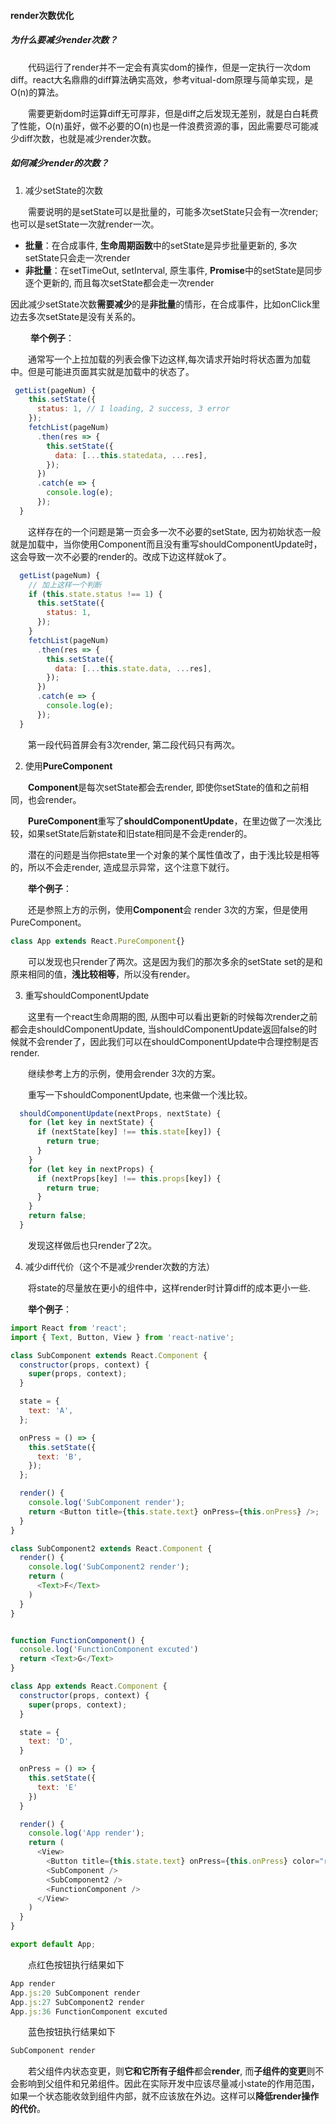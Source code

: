 #### render次数优化

##### 为什么要减少render次数？

&emsp;&emsp;代码运行了render并不一定会有真实dom的操作，但是一定执行一次dom diff。react大名鼎鼎的diff算法确实高效，参考vitual-dom原理与简单实现，是O(n)的算法。

&emsp;&emsp;需要更新dom时运算diff无可厚非，但是diff之后发现无差别，就是白白耗费了性能，O(n)虽好，做不必要的O(n)也是一件浪费资源的事，因此需要尽可能减少diff次数，也就是减少render次数。

##### 如何减少render的次数？

1. 减少setState的次数

&emsp;&emsp;需要说明的是setState可以是批量的，可能多次setState只会有一次render; 也可以是setState一次就render一次。

* **批量**：在合成事件, **生命周期函数**中的setState是异步批量更新的, 多次setState只会走一次render
* **非批量**：在setTimeOut, setInterval, 原生事件, **Promise**中的setState是同步逐个更新的, 而且每次setState都会走一次render

因此减少setState次数**需要减少**的是**非批量**的情形，在合成事件，比如onClick里边去多次setState是没有关系的。

&emsp;&emsp; **举个例子**：

&emsp;&emsp;通常写一个上拉加载的列表会像下边这样,每次请求开始时将状态置为加载中。但是可能进页面其实就是加载中的状态了。

```js
 getList(pageNum) {
    this.setState({
      status: 1, // 1 loading, 2 success, 3 error
    });
    fetchList(pageNum)
      .then(res => {
        this.setState({
          data: [...this.statedata, ...res],
        });
      })
      .catch(e => {
        console.log(e);
      });
  }
```

&emsp;&emsp;这样存在的一个问题是第一页会多一次不必要的setState, 因为初始状态一般就是加载中，当你使用Component而且没有重写shouldComponentUpdate时，这会导致一次不必要的render的。改成下边这样就ok了。

```js
  getList(pageNum) {
    // 加上这样一个判断
    if (this.state.status !== 1) {
      this.setState({
        status: 1,
      });
    }
    fetchList(pageNum)
      .then(res => {
        this.setState({
          data: [...this.state.data, ...res],
        });
      })
      .catch(e => {
        console.log(e);
      });
  }
```

&emsp;&emsp;第一段代码首屏会有3次render, 第二段代码只有两次。

2. 使用**PureComponent**

&emsp;&emsp;**Component**是每次setState都会去render, 即使你setState的值和之前相同，也会render。

&emsp;&emsp;**PureComponent**重写了**shouldComponentUpdate**，在里边做了一次浅比较，如果setState后新state和旧state相同是不会走render的。

&emsp;&emsp;潜在的问题是当你把state里一个对象的某个属性值改了，由于浅比较是相等的，所以不会走render, 造成显示异常，这个注意下就行。

&emsp;&emsp;**举个例子**：

&emsp;&emsp;还是参照上方的示例，使用**Component**会 render 3次的方案，但是使用PureComponent。

```js
class App extends React.PureComponent{}
```

&emsp;&emsp;可以发现也只render了两次。这是因为我们的那次多余的setState set的是和原来相同的值，**浅比较相等**，所以没有render。

3. 重写shouldComponentUpdate

&emsp;&emsp;这里有一个react生命周期的图, 从图中可以看出更新的时候每次render之前都会走shouldComponentUpdate, 当shouldComponentUpdate返回false的时候就不会render了，因此我们可以在shouldComponentUpdate中合理控制是否render.

&emsp;&emsp;继续参考上方的示例，使用会render 3次的方案。

&emsp;&emsp;重写一下shouldComponentUpdate, 也来做一个浅比较。

```js
  shouldComponentUpdate(nextProps, nextState) {
    for (let key in nextState) {
      if (nextState[key] !== this.state[key]) {
        return true;
      }
    }
    for (let key in nextProps) {
      if (nextProps[key] !== this.props[key]) {
        return true;
      }
    }
    return false;
  }
```
&emsp;&emsp;发现这样做后也只render了2次。

4. 减少diff代价（这个不是减少render次数的方法）

&emsp;&emsp;将state的尽量放在更小的组件中，这样render时计算diff的成本更小一些.

&emsp;&emsp;**举个例子**：

```js
import React from 'react';
import { Text, Button, View } from 'react-native';

class SubComponent extends React.Component {
  constructor(props, context) {
    super(props, context);
  }

  state = {
    text: 'A',
  };

  onPress = () => {
    this.setState({
      text: 'B',
    });
  };

  render() {
    console.log('SubComponent render');
    return <Button title={this.state.text} onPress={this.onPress} />;
  }
}

class SubComponent2 extends React.Component {
  render() {
    console.log('SubComponent2 render');
    return (
      <Text>F</Text>
    )
  }
}


function FunctionComponent() {
  console.log('FunctionComponent excuted')
  return <Text>G</Text>
}

class App extends React.Component {
  constructor(props, context) {
    super(props, context);
  }

  state = {
    text: 'D',
  }

  onPress = () => {
    this.setState({
      text: 'E'
    })
  }

  render() {
    console.log('App render');
    return (
      <View>
        <Button title={this.state.text} onPress={this.onPress} color="red"/>
        <SubComponent />
        <SubComponent2 />
        <FunctionComponent />
      </View>
    )
  }
}

export default App;
```

&emsp;&emsp;点红色按钮执行结果如下

```js
App render
App.js:20 SubComponent render
App.js:27 SubComponent2 render
App.js:36 FunctionComponent excuted
```

&emsp;&emsp;蓝色按钮执行结果如下

```js
SubComponent render
```

&emsp;&emsp;若父组件内状态变更，则**它和它所有子组件**都会**render**, 而**子组件的变更**则不会影响到父组件和兄弟组件。因此在实际开发中应该尽量减小state的作用范围，如果一个状态能收敛到组件内部，就不应该放在外边。这样可以**降低render操作的代价**。

